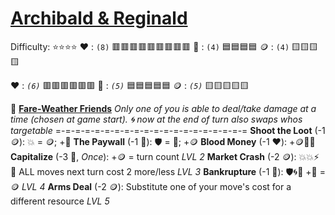 # [**__Archibald & Reginald__**](<https://youtu.be/WsWkLVi2Xf8>)
Difficulty: ⭐⭐⭐⭐
:heart: : `(8)`    :red_square::red_square::red_square::red_square::red_square::red_square::red_square::red_square::red_square:
:large_blue_diamond: : `(4)`    :blue_square::blue_square::blue_square::blue_square:
:coin: : `(4)`    :yellow_square::yellow_square::yellow_square::yellow_square:

:heart: : *`(6)`*    :red_square::red_square::red_square::red_square::red_square::red_square:
:large_blue_diamond: : *`(5)`*    :blue_square::blue_square::blue_square::blue_square::blue_square:
:coin: : *`(5)`*    :yellow_square::yellow_square::yellow_square::yellow_square::yellow_square:

:money_with_wings:  [**Fare-Weather Friends**](https://media.discordapp.net/attachments/1056365502101979146/1168051982943146084/Archibald_And_Reginald.jpg?ex=65505c2e&is=653de72e&hm=1b0bdcd6f39f0f216d8a93f47fb1d9a994b5865bdcb56ee0acb52bbb4141c250&=)
*Only one of you is able to deal/take damage at a time (chosen at game start). :cyclone: now at the end of turn also swaps whos targetable*
=-=-=-=-=-=-=-=-=-=-=-=-=-=-=-=-=-=-=-=
**Shoot the Loot** (-1 :coin:): :boom: = :coin:; +:large_blue_diamond:
**The Paywall**  (-1 :large_blue_diamond:): :shield: = :large_blue_diamond:; +:coin:
**Blood Money**  (-1 :heart:): +:coin::large_blue_diamond::cyclone:
**Capitalize** (-3 :large_blue_diamond:, *Once*): +:coin: = turn count *LVL 2*
**Market Crash** (-2 :coin:): :boom::boom::zap: :twisted_rightwards_arrows: ALL moves next turn cost 2 more/less *LVL 3*
**Bankrupture** (-1 :large_blue_diamond:): :shield::cyclone::twisted_rightwards_arrows: +:large_blue_diamond: = :coin: *LVL 4*
**Arms Deal** (-2 :coin:): Substitute one of your move's cost for a different resource *LVL 5*

